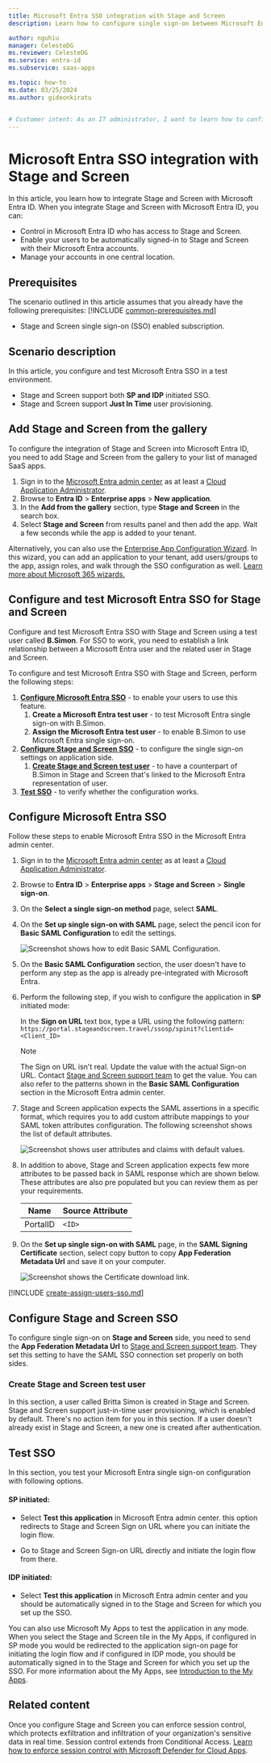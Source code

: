 ```yaml
---
title: Microsoft Entra SSO integration with Stage and Screen
description: Learn how to configure single sign-on between Microsoft Entra ID and Stage and Screen.

author: nguhiu
manager: CelesteDG
ms.reviewer: CelesteDG
ms.service: entra-id
ms.subservice: saas-apps

ms.topic: how-to
ms.date: 03/25/2024
ms.author: gideonkiratu


# Customer intent: As an IT administrator, I want to learn how to configure single sign-on between Microsoft Entra ID and Stage and Screen so that I can control who has access to Stage and Screen, enable automatic sign-in with Microsoft Entra accounts, and manage my accounts in one central location.
---
```


# Microsoft Entra SSO integration with Stage and Screen

In this article,  you learn how to integrate Stage and Screen with Microsoft Entra ID. When you integrate Stage and Screen with Microsoft Entra ID, you can:

* Control in Microsoft Entra ID who has access to Stage and Screen.
* Enable your users to be automatically signed-in to Stage and Screen with their Microsoft Entra accounts.
* Manage your accounts in one central location.

## Prerequisites
The scenario outlined in this article assumes that you already have the following prerequisites:
[!INCLUDE [common-prerequisites.md](~/identity/saas-apps/includes/common-prerequisites.md)]
* Stage and Screen single sign-on (SSO) enabled subscription.

## Scenario description

In this article,  you configure and test Microsoft Entra SSO in a test environment.

* Stage and Screen support both **SP and IDP** initiated SSO.
* Stage and Screen support **Just In Time** user provisioning.

## Add Stage and Screen from the gallery

To configure the integration of Stage and Screen into Microsoft Entra ID, you need to add Stage and Screen from the gallery to your list of managed SaaS apps.

1. Sign in to the [Microsoft Entra admin center](https://entra.microsoft.com) as at least a [Cloud Application Administrator](~/identity/role-based-access-control/permissions-reference.md#cloud-application-administrator).
1. Browse to **Entra ID** > **Enterprise apps** > **New application**.
1. In the **Add from the gallery** section, type **Stage and Screen** in the search box.
1. Select **Stage and Screen** from results panel and then add the app. Wait a few seconds while the app is added to your tenant.

Alternatively, you can also use the [Enterprise App Configuration Wizard](https://portal.office.com/AdminPortal/home?Q=Docs#/azureadappintegration). In this wizard, you can add an application to your tenant, add users/groups to the app, assign roles, and walk through the SSO configuration as well. [Learn more about Microsoft 365 wizards.](/microsoft-365/admin/misc/azure-ad-setup-guides)

## Configure and test Microsoft Entra SSO for Stage and Screen

Configure and test Microsoft Entra SSO with Stage and Screen using a test user called **B.Simon**. For SSO to work, you need to establish a link relationship between a Microsoft Entra user and the related user in Stage and Screen.

To configure and test Microsoft Entra SSO with Stage and Screen, perform the following steps:

1. **[Configure Microsoft Entra SSO](#configure-microsoft-entra-sso)** - to enable your users to use this feature.
    1. **Create a Microsoft Entra test user** - to test Microsoft Entra single sign-on with B.Simon.
    1. **Assign the Microsoft Entra test user** - to enable B.Simon to use Microsoft Entra single sign-on.
1. **[Configure Stage and Screen SSO](#configure-stage-and-screen-sso)** - to configure the single sign-on settings on application side.
    1. **[Create Stage and Screen test user](#create-stage-and-screen-test-user)** - to have a counterpart of B.Simon in Stage and Screen that's linked to the Microsoft Entra representation of user.
1. **[Test SSO](#test-sso)** - to verify whether the configuration works.

## Configure Microsoft Entra SSO

Follow these steps to enable Microsoft Entra SSO in the Microsoft Entra admin center.

1. Sign in to the [Microsoft Entra admin center](https://entra.microsoft.com) as at least a [Cloud Application Administrator](~/identity/role-based-access-control/permissions-reference.md#cloud-application-administrator).
1. Browse to **Entra ID** > **Enterprise apps** > **Stage and Screen** > **Single sign-on**.
1. On the **Select a single sign-on method** page, select **SAML**.
1. On the **Set up single sign-on with SAML** page, select the pencil icon for **Basic SAML Configuration** to edit the settings.

   ![Screenshot shows how to edit Basic SAML Configuration.](common/edit-urls.png "Basic Configuration")

1. On the **Basic SAML Configuration** section, the user doesn't have to perform any step as the app is already pre-integrated with Microsoft Entra.

1. Perform the following step, if you wish to configure the application in **SP** initiated mode:

    In the **Sign on URL** text box, type a URL using the following pattern:
    `https://portal.stageandscreen.travel/ssosp/spinit?clientid=<Client_ID>`

	> [!NOTE]
	> The Sign on URL isn't real. Update the value with the actual Sign-on URL. Contact [Stage and Screen support team](mailto:corporate_support@flightcentre.com) to get the value. You can also refer to the patterns shown in the **Basic SAML Configuration** section in the Microsoft Entra admin center.

1. Stage and Screen application expects the SAML assertions in a specific format, which requires you to add custom attribute mappings to your SAML token attributes configuration. The following screenshot shows the list of default attributes.

	![Screenshot shows user attributes and claims with default values.](common/default-attributes.png "Claims")

1. In addition to above, Stage and Screen application expects few more attributes to be passed back in SAML response which are shown below. These attributes are also pre populated but you can review them as per your requirements.
	
	| Name |   Source Attribute|
	| -----| --------------- |
	| PortalID | `<ID>` |

1. On the **Set up single sign-on with SAML** page, in the **SAML Signing Certificate** section, select copy button to copy **App Federation Metadata Url** and save it on your computer.

	![Screenshot shows the Certificate download link.](common/copy-metadataurl.png "Certificate")

<a name='create-a-microsoft-entra-id-test-user'></a>

[!INCLUDE [create-assign-users-sso.md](~/identity/saas-apps/includes/create-assign-users-sso.md)]

## Configure Stage and Screen SSO

To configure single sign-on on **Stage and Screen** side, you need to send the **App Federation Metadata Url** to [Stage and Screen support team](mailto:corporate_support@flightcentre.com). They set this setting to have the SAML SSO connection set properly on both sides.

### Create Stage and Screen test user

In this section, a user called Britta Simon is created in Stage and Screen. Stage and Screen support just-in-time user provisioning, which is enabled by default. There's no action item for you in this section. If a user doesn't already exist in Stage and Screen, a new one is created after authentication.

## Test SSO 

In this section, you test your Microsoft Entra single sign-on configuration with following options.
 
#### SP initiated:
 
* Select **Test this application** in Microsoft Entra admin center. this option redirects to Stage and Screen Sign on URL where you can initiate the login flow.  
 
* Go to Stage and Screen Sign-on URL directly and initiate the login flow from there.
 
#### IDP initiated:
 
* Select **Test this application** in Microsoft Entra admin center and you should be automatically signed in to the Stage and Screen for which you set up the SSO.
 
You can also use Microsoft My Apps to test the application in any mode. When you select the Stage and Screen tile in the My Apps, if configured in SP mode you would be redirected to the application sign-on page for initiating the login flow and if configured in IDP mode, you should be automatically signed in to the Stage and Screen for which you set up the SSO. For more information about the My Apps, see [Introduction to the My Apps](https://support.microsoft.com/account-billing/sign-in-and-start-apps-from-the-my-apps-portal-2f3b1bae-0e5a-4a86-a33e-876fbd2a4510).

## Related content

Once you configure Stage and Screen you can enforce session control, which protects exfiltration and infiltration of your organization's sensitive data in real time. Session control extends from Conditional Access. [Learn how to enforce session control with Microsoft Defender for Cloud Apps](/cloud-app-security/proxy-deployment-any-app).
